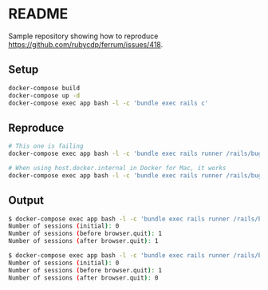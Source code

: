 # README

Sample repository showing how to reproduce https://github.com/rubycdp/ferrum/issues/418.

## Setup

```bash
docker-compose build
docker-compose up -d
docker-compose exec app bash -l -c 'bundle exec rails c'
```

## Reproduce

```bash
# This one is failing
docker-compose exec app bash -l -c 'bundle exec rails runner /rails/bug.rb http://browserless:3000'

# When using host.docker.internal in Docker for Mac, it works
docker-compose exec app bash -l -c 'bundle exec rails runner /rails/bug.rb http://host.docker.internal:3000'
```

## Output

```bash
$ docker-compose exec app bash -l -c 'bundle exec rails runner /rails/bug.rb http://browserless:3000'
Number of sessions (initial): 0
Number of sessions (before browser.quit): 1
Number of sessions (after browser.quit): 1

$ docker-compose exec app bash -l -c 'bundle exec rails runner /rails/bug.rb http://host.docker.internal:3000'
Number of sessions (initial): 0
Number of sessions (before browser.quit): 1
Number of sessions (after browser.quit): 0
```